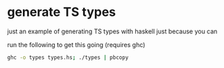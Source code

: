 # generate TS types

just an example of generating TS types with haskell just because you can

run the following to get this going (requires ghc)

```sh
ghc -o types types.hs; ./types | pbcopy
```
